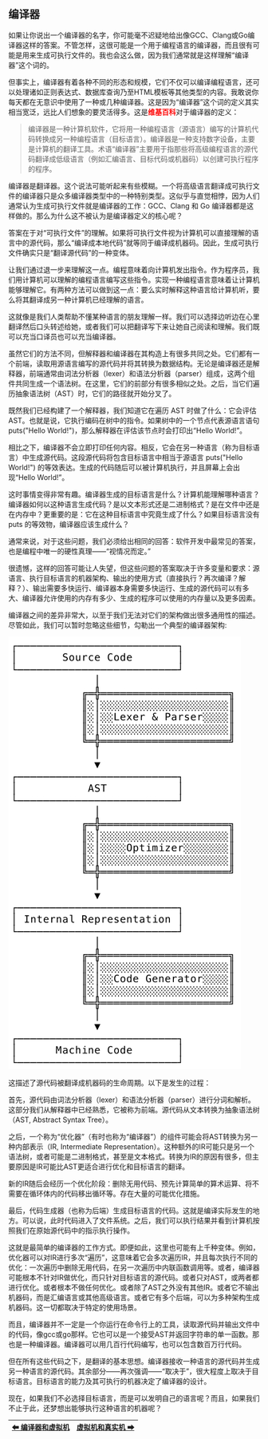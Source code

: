 ## 编译器

如果让你说出一个编译器的名字，你可能毫不迟疑地给出像GCC、Clang或Go编译器这样的答案。不管怎样，这很可能是一个用于编程语言的编译器，而且很有可能是用来生成可执行文件的。我也会这么做，因为我们通常就是这样理解“编译器”这个词的。

但事实上，编译器有着各种不同的形态和规模，它们不仅可以编译编程语言，还可以处理诸如正则表达式、数据库查询乃至HTML模板等其他类型的内容。我敢说你每天都在无意识中使用了一种或几种编译器。这是因为“编译器”这个词的定义其实相当宽泛，远比人们想象的要灵活得多。这是<b style="color: red; ">维基百科</b>对于编译器的定义：

> 编译器是一种计算机软件，它将用一种编程语言（源语言）编写的计算机代码转换成另一种编程语言（目标语言）。编译器是一种支持数字设备，主要是计算机的翻译工具。术语“编译器”主要用于指那些将高级编程语言的源代码翻译成低级语言（例如汇编语言、目标代码或机器码）以创建可执行程序的程序。

编译器是翻译器。这个说法可能听起来有些模糊。一个将高级语言翻译成可执行文件的编译器只是众多编译器类型中的一种特别类型。这似乎与直觉相悖，因为人们通常认为生成可执行文件就是编译器的工作：GCC、Clang 和 Go 编译器都是这样做的。那么为什么这不被认为是编译器定义的核心呢？

答案在于对“可执行文件”的理解。如果将可执行文件视为计算机可以直接理解的语言中的源代码，那么“编译成本地代码”就等同于编译成机器码。因此，生成可执行文件确实只是“翻译源代码”的一种变体。

让我们通过退一步来理解这一点。编程意味着向计算机发出指令。作为程序员，我们用计算机可以理解的编程语言编写这些指令。实现一种编程语言意味着让计算机能够理解它。有两种方法可以做到这一点：要么实时解释这种语言给计算机听，要么将其翻译成另一种计算机已经理解的语言。

这就像是我们人类帮助不懂某种语言的朋友理解一样。我们可以选择边听边在心里翻译然后口头转述给她，或者我们可以把翻译写下来让她自己阅读和理解。我们既可以充当口译员也可以充当编译器。

虽然它们的方法不同，但解释器和编译器在其构造上有很多共同之处。它们都有一个前端，读取用源语言编写的源代码并将其转换为数据结构。无论是编译器还是解释器，前端通常由词法分析器（lexer）和语法分析器（parser）组成，这两个组件共同生成一个语法树。在这里，它们的前部分有很多相似之处。之后，当它们遍历抽象语法树（AST）时，它们的路径就开始分叉了。

既然我们已经构建了一个解释器，我们知道它在遍历 AST 时做了什么：它会评估 AST。也就是说，它执行编码在树中的指令。如果树中的一个节点代表源语言语句 puts("Hello World!")，那么解释器在评估该节点时会打印出“Hello World!”。

相比之下，编译器不会立即打印任何内容。相反，它会在另一种语言（称为目标语言）中生成源代码。这段源代码将包含目标语言中相当于源语言 puts("Hello World!") 的等效表达。生成的代码随后可以被计算机执行，并且屏幕上会出现“Hello World!”。

这时事情变得非常有趣。编译器生成的目标语言是什么？计算机能理解哪种语言？编译器如何以这种语言生成代码？是以文本形式还是二进制格式？是在文件中还是在内存中？更重要的是：它在这种目标语言中究竟生成了什么？如果目标语言没有 puts 的等效物，编译器应该生成什么？

通常来说，对于这些问题，我们必须给出相同的回答：软件开发中最常见的答案，也是编程中唯一的硬性真理——“视情况而定。”

很遗憾，这样的回答可能让人失望，但这些问题的答案取决于许多变量和要求：源语言、执行目标语言的机器架构、输出的使用方式（直接执行？再次编译？解释？）、输出需要多快运行、编译器本身需要多快运行、生成的源代码可以有多大、编译器允许使用的内存有多少、生成的程序可以使用的内存量以及更多因素。

编译器之间的差异非常大，以至于我们无法对它们的架构做出很多通用性的描述。尽管如此，我们可以暂时忽略这些细节，勾勒出一个典型的编译器架构:

![执行流程](/pic/编译器和虚拟机2.png)

这描述了源代码被翻译成机器码的生命周期。以下是发生的过程：

首先，源代码由词法分析器（lexer）和语法分析器（parser）进行分词和解析。这部分我们从解释器中已经熟悉，它被称为前端。源代码从文本转换为抽象语法树（AST, Abstract Syntax Tree）。

之后，一个称为“优化器”（有时也称为“编译器”）的组件可能会将AST转换为另一种内部表示（IR, Intermediate Representation）。这种额外的IR可能只是另一个语法树，或者可能是二进制格式，甚至是文本格式。转换为IR的原因有很多，但主要原因是IR可能比AST更适合进行优化和目标语言的翻译。

新的IR随后会经历一个优化阶段：删除无用代码、预先计算简单的算术运算、将不需要在循环体内的代码移出循环等。存在大量的可能优化措施。

最后，代码生成器（也称为后端）生成目标语言的代码。这就是编译实际发生的地方。可以说，此时代码进入了文件系统。之后，我们可以执行结果并看到计算机按照我们在原始源代码中的指示执行操作。

这就是最简单的编译器的工作方式。即便如此，这里也可能有上千种变体。例如，优化器可以对IR进行多次“遍历”，这意味着它会多次遍历IR，并且每次执行不同的优化：一次遍历中删除无用代码，在另一次遍历中内联函数调用等。或者，编译器可能根本不针对IR做优化，而只针对目标语言的源代码。或者只对AST，或两者都进行优化。或者根本不做任何优化。或者除了AST之外没有其他IR。或者它不输出机器码，而是汇编语言或其他高级语言。或者它有多个后端，可以为多种架构生成机器码。这一切都取决于特定的使用场景。

而且，编译器并不一定是一个你运行在命令行上的工具，读取源代码并输出文件中的代码，像gcc或go那样。它也可以是一个接受AST并返回字符串的单一函数。那也是一种编译器。编译器可以用几百行代码编写，也可以包含数百万行代码。

但在所有这些代码之下，是翻译的基本思想。编译器接收一种语言的源代码并生成另一种语言的源代码。其余部分——再次强调——“取决于”，很大程度上取决于目标语言。目标语言的能力及其可执行的机器决定了编译器的设计。

现在，如果我们不必选择目标语言，而是可以发明自己的语言呢？而且，如果我们不止于此，还梦想出能够执行这种语言的机器呢？

|[⬅ 编译器和虚拟机](./5编译器和虚拟机.md)|[虚拟机和真实机 ➡](./7虚拟机和真实机.md)|
| --- | --- |
